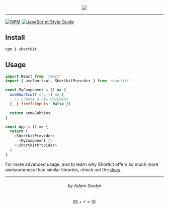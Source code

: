 <p align="center">
  <img src="http://store.mastermine.app/unrelated/shortkit-logo.svg" />
</p>

---

[![NPM](https://img.shields.io/npm/v/shortkit.svg)](https://www.npmjs.com/package/shortkit) [![JavaScript Style Guide](https://img.shields.io/badge/code_style-standard-brightgreen.svg)](https://standardjs.com)

## Install

```bash
npm i shortkit
```

## Usage

```js
import React from 'react'
import { useShortcut, ShortkitProvider } from 'shortkit'

const MyComponent = () => {
  useShortcut('c', () => {
    // Create a new document
  }, { fireInInputs: false })

  return someGubbins
}

const App = () => {
  return (
    <ShortkitProvider>
      <MyComponent />
    </ShortkitProvider>
  )
}
```

For more advanced usage, and to learn why Shortkit offers so much more
awesomeness than similar libraries, check out the [docs](./assets/api-reference.md).

---

<h6 align="center">
by Adam Soutar
</h6>

<p align="center">
  ⌨️ + ⚡️ = 😍
</p>

